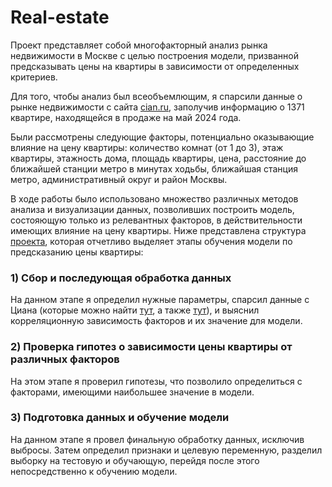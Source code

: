 # Real-estate
Проект представляет собой многофакторный анализ рынка недвижимости в Москве с целью построения модели, призванной предсказывать цены на квартиры в зависимости от определенных критериев.  

Для того, чтобы анализ был всеобъемлющим, я спарсили данные о рынке недвижимости с сайта [cian.ru](https://www.cian.ru), заполучив информацию о 1371 квартире, находящейся в продаже на май 2024 года.  

Были рассмотрены следующие факторы, потенциально оказывающие влияние на цену квартиры: количество комнат (от 1 до 3), этаж квартиры, этажность дома, площадь квартиры, цена, расстояние до ближайшей станции метро в минутах ходьбы, ближайшая станция метро, административный округ и район Москвы.  

В ходе работы было использовано множество различных методов анализа и визуализации данных, позволивших построить модель, состояющую только из релевантных факторов, в действительности имеющих влияние на цену квартиры. Ниже представлена структура [проекта](EDA_и_обучение_модели.ipynb), которая отчетливо выделяет этапы обучения модели по предсказанию цены квартиры:  
### 1) Сбор и последующая обработка данных  
На данном этапе я определил нужные параметры, спарсил данные с Циана (которые можно найти [тут](dataset_cian_itog.csv), а также  [тут](Парсинг.ipynb)), и выяснил корреляционную зависимость факторов и их значение для модели.
### 2) Проверка гипотез о зависимости цены квартиры от различных факторов
На этом этапе я проверил гипотезы, что позволило определиться с факторами, имеющими наибольшее значение в модели.
### 3) Подготовка данных и обучение модели
На данном этапе я провел финальную обработку данных, исключив выбросы. Затем определил признаки и целевую переменную, разделил выборку на тестовую и обучающую, перейдя после этого непосредственно к обучению модели.
